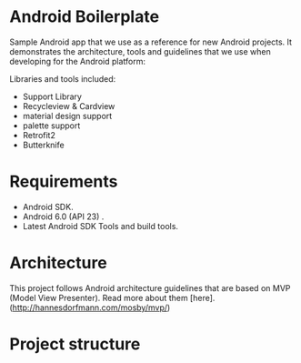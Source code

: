 # Android Boilerplate

Sample Android app that we use as a reference for new Android projects. It demonstrates the architecture, tools and guidelines that we use when developing for the Android platform:

Libraries and tools included:

- Support Library
- Recycleview & Cardview
- material design support
- palette support
- Retrofit2
- Butterknife

# Requirements
- Android SDK.
- Android 6.0 (API 23) .
- Latest Android SDK Tools and build tools.

# Architecture
This project follows Android architecture guidelines that are based on MVP (Model View Presenter). Read more about them [here].(http://hannesdorfmann.com/mosby/mvp/)

# Project structure

